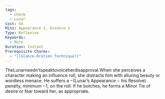 ```yaml
---
tags:
  - charm
  - Lunar
Cost: 5m
Mins: Appearance 2, Essence 1
Type: Reflexive
Keywords:
  - Mute
Duration: Instant
Prerequisite Charms:
  - "[[Glance-Oration Technique]]"
---
```

TheLunarneedn’tspeaktovoiceherdisapproval.When she perceives a character making an influence roll, she distracts him with alluring beauty or wordless menace. He suffers a −(Lunar’s Appearance − his Resolve) penalty, minimum −1, on the roll. If he botches, he forms a Minor Tie of desire or fear toward her, as appropriate.